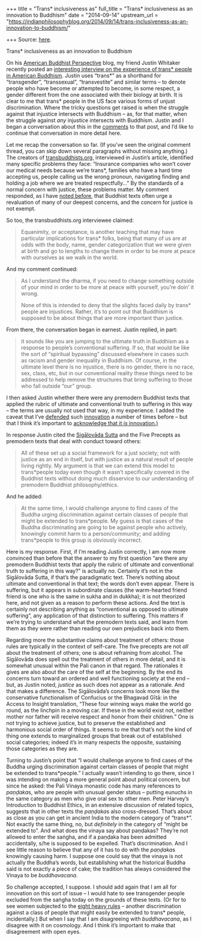 +++
title = "Trans* inclusiveness as"
full_title = "Trans* inclusiveness as an innovation to Buddhism"
date = "2014-09-14"
upstream_url = "https://indianphilosophyblog.org/2014/09/14/trans-inclusiveness-as-an-innovation-to-buddhism/"

+++
Source: [here](https://indianphilosophyblog.org/2014/09/14/trans-inclusiveness-as-an-innovation-to-buddhism/).

Trans* inclusiveness as an innovation to Buddhism

On his [American Buddhist
Perspective](http://www.patheos.com/blogs/americanbuddhist/) blog, my
friend Justin Whitaker recently posted an [interesting interview on the
experience of trans\* people in American
Buddhism](http://www.patheos.com/blogs/americanbuddhist/2014/08/transbuddhism-an-interview-with-the-creators-of-transbuddhists-org.html).
Justin uses “trans\*” as a shorthand for “transgender”, “transsexual”,
“transvestite” and similar terms – to denote people who have become or
attempted to become, in some respect, a gender different from the one
associated with their biology at birth. It is clear to me that trans\*
people in the US face various forms of unjust discrimination. Where the
tricky questions get raised is when the struggle against that injustice
intersects with Buddhism – as, for that matter, when the struggle
against *any* injustice intersects with Buddhism. Justin and I began a
conversation about this in the
[comments](http://www.patheos.com/blogs/americanbuddhist/2014/08/transbuddhism-an-interview-with-the-creators-of-transbuddhists-org.html#disqus_thread)
to that post, and I’d like to continue that conversation in more detail
here.

Let me recap the conversation so far. (If you’ve seen the original
comment thread, you can skip down several paragraphs without missing
anything.) The creators of
[transbuddhists.org](http://transbuddhists.org/), interviewed in
Justin’s article, identified many specific problems they face:
“Insurance companies who won’t cover our medical needs because we’re
trans\*, families who have a hard time accepting us, people calling us
the wrong pronoun, navigating finding and holding a job where we are
treated respectfully…” By the standards of a normal concern with
justice, these problems matter. My comment responded, as I have [noted
before](http://loveofallwisdom.com/blog/2013/11/new-article-on-santideva-gifts-and-politics/),
that Buddhist texts often urge a revaluation of many of our deepest
concerns, and the concern for justice is not exempt.

So too, the transbuddhists.org interviewee claimed:

> Equanimity, or acceptance, is another teaching that may have
> particular implications for trans\* folks, being that many of us are
> at odds with the body, name, gender categorization that we were given
> at birth and go to lengths to change them in order to be more at peace
> with ourselves as we walk in the world.

And my comment continued:

> As I understand the dharma, if you need to change something outside of
> your mind in order to be more at peace with yourself, you’re doin’ it
> wrong.
>
> None of this is intended to deny that the slights faced daily by
> trans\* people are injustices. Rather, it’s to point out that Buddhism
> is supposed to be about things that are more important than justice.

From there, the conversation began in earnest. Justin replied, in part:

> it sounds like you are jumping to the ultimate truth in Buddhism as a
> response to people’s conventional suffering. If so, that would be like
> the sort of “spiritual bypassing” discussed elsewhere in cases such as
> racism and gender inequality in Buddhism. Of course, in the ultimate
> level there is no injustice, there is no gender, there is no race,
> sex, class, etc, but in our conventional reality these things need to
> be addressed to help remove the structures that bring suffering to
> those who fall outside “our” group.

I then asked Justin whether there were any premodern Buddhist texts that
applied the rubric of ultimate and conventional truth to suffering in
this way – the terms are usually not used that way, in my experience. I
added the caveat that I’ve
[defended](http://loveofallwisdom.com/blog/2014/01/a-synthesis-beyond-orientalism/)
such
[innovation](http://loveofallwisdom.com/blog/2009/07/yavanayana-buddhism-a-defence/)
a number of times before – but that I think it’s important to
[acknowledge that it *is*
innovation.)](http://loveofallwisdom.com/blog/2014/03/acknowledging-newness/)

In response Justin cited the [Sigālovāda
Sutta](http://www.accesstoinsight.org/tipitaka/dn/dn.31.0.nara.html) and
the Five Precepts as premodern texts that deal with conduct toward
others:

> All of these set up a social framework for a just society; not with
> justice as an end in itself, but with justice as a natural result of
> people living rightly. My argument is that we can extend this model to
> trans\*people today even though it wasn’t specifically covered in the
> Buddhist texts without doing much disservice to our understanding of
> premodern Buddhist philosophy/ethics.

And he added:

> At the same time, I would challenge anyone to find cases of the Buddha
> urging discrimination against certain classes of people that might be
> extended to trans\*people. My guess is that cases of the Buddha
> discriminating are going to be against people who actively, knowingly
> commit harm to a person/community; and adding trans\*people to this
> group is obviously incorrect.

Here is my response. First, if I’m reading Justin correctly, I am now
more convinced than before that the answer to my first question “are
there any premodern Buddhist texts that apply the rubric of ultimate and
conventional truth to suffering in this way?” is actually *no*.
Certainly it’s not in the Sigālovāda Sutta, if that’s the paradigmatic
text. There’s nothing about ultimate and conventional in that text; the
words don’t even appear. There is suffering, but it appears in
subordinate clauses (the warm-hearted friend friend is one who is the
same in sukha and in dukkha); it is not theorized here, and not given as
a reason to perform these actions. And the text is certainly not
describing anything as “conventional as opposed to ultimate suffering”,
any application of that distinction to suffering. This matters if we’re
trying to understand what the premodern texts said, and learn from them
as they were rather than reading our own prejudices back into them.

Regarding more the substantive claims about treatment of others: those
rules are typically in the context of self-care. The five precepts are
not *all* about the treatment of others; one is about refraining from
alcohol. The Sigālovāda does spell out the treatment of others in more
detail, and it is somewhat unusual within the Pali canon in that regard.
The rationales it gives are also about the care of the self at the
beginning. By the end its concerns turn toward an ordered and well
functioning society at the end – but, as Justin noted, *justice* as such
does not appear as a rationale. And that makes a difference. The
Sigālovāda’s concerns look more like the conservative functionalism of
Confucius or the Bhagavad Gītā: in the Access to Insight translation,
“These four winning ways make the world go round, as the linchpin in a
moving car. If these in the world exist not, neither mother nor father
will receive respect and honor from their children.” One is not trying
to achieve justice, but to preserve the established and harmonious
social order of things. It seems to me that that’s not the kind of thing
one extends to marginalized groups that break out of established social
categories; indeed it’s in many respects the opposite, sustaining those
categories as they are.

Turning to Justin’s point that “I would challenge anyone to find cases
of the Buddha urging discrimination against certain classes of people
that might be extended to trans\*people.” I actually wasn’t intending to
go there, since I was intending on making a more general point about
political concern, but since he asked: the Pali Vinaya monastic code has
many references to *paṇḍaka*s, who are people with unusual gender status
– putting eunuchs in the same category as men who give oral sex to other
men. Peter Harvey’s Introduction to Buddhist Ethics, in an extensive
discussion of related topics, suggests that in other texts the
*paṇḍaka*s also cross-dressed. That’s about as close as you can get in
ancient India to the modern category of “trans\*”. Not exactly the same
thing, no, but *definitely* in the category of “might be extended to”.
And what does the vinaya say about paṇḍakas? They’re not allowed to
enter the saṅgha, and if a paṇḍaka has been admitted accidentally, s/he
is supposed to be expelled. That’s discrimination. And I see little
reason to believe that any of it has to do with the *paṇḍaka*s knowingly
causing harm. I suppose one could say that the vinaya is not actually
the Buddha’s words, but establishing what the historical Buddha said is
not exactly a piece of cake; the tradition has always considered the
Vinaya to be *buddhavacana*.

So challenge accepted, I suppose. I should add again that I am all for
innovation on this sort of issue – I would hate to see transgender
people excluded from the saṅgha today on the grounds of these texts. (Or
for to see women subjected to the [eight heavy
rules](http://en.wikipedia.org/wiki/The_Eight_Garudhammas) – another
discrimination against a class of people that might easily be extended
to trans\* people, incidentally.) But when I say that I am disagreeing
with *buddhavacana*, as I disagree with it on cosmology. And I think
it’s important to make that disagreement with open eyes.
